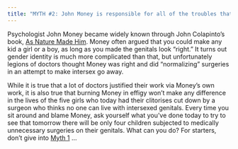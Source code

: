 ```yaml
---
title: "MYTH #2: John Money is responsible for all of the troubles that have befallen intersexed people"
---
```


<p>Psychologist John Money became widely known through John Colapinto&#8217;s book, <a href="/books/colapinto">As Nature Made Him</a>. Money often argued that you could make any kid a girl or a boy, as long as you made the genitals look &#8220;right.&#8221; It turns out gender identity is much more complicated than that, but unfortunately legions of doctors thought Money was right and did &#8220;normalizing&#8221; surgeries in an attempt to make intersex go away.  </p>

<p>While it is true that a lot of doctors justified their work via Money&#8217;s own work, it is also true that burning Money in effigy won&#8217;t make any difference in the lives of the five girls who today had their clitorises cut down by a surgeon who thinks no one can live with intersexed genitals. Every time you sit around and blame Money, ask yourself what you&#8217;ve done today to try to see that tomorrow there will be only four children subjected to medically unnecessary surgeries on their genitals. What can you do? For starters, don&#8217;t give into <a href="/faq/ten_myths/potent">Myth 1</a> &#8230;</p>